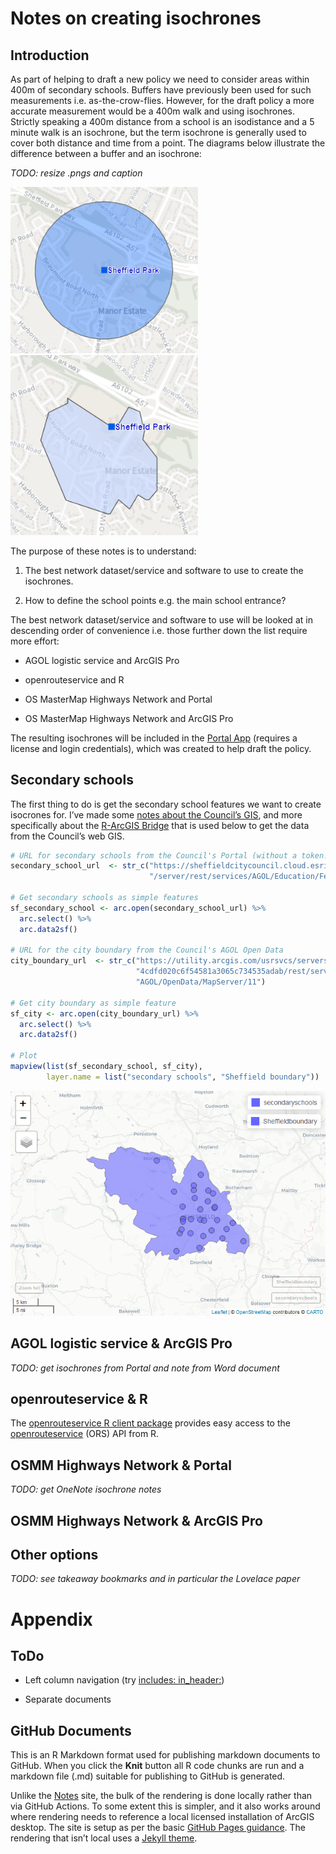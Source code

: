 Notes on creating isochrones
================

## Introduction

As part of helping to draft a new policy we need to consider areas
within 400m of secondary schools. Buffers have previously been used for
such measurements i.e. as-the-crow-flies. However, for the draft policy
a more accurate measurement would be a 400m walk and using isochrones.
Strictly speaking a 400m distance from a school is an isodistance and a
5 minute walk is an isochrone, but the term isochrone is generally used
to cover both distance and time from a point. The diagrams below
illustrate the difference between a buffer and an isochrone:

*TODO: resize .pngs and caption*

<img src="Images/buffer.png" title="circle" alt="Buffer" width="300"/>

<img src="Images/isochrone.png" title="irregular polygon" alt="Isochrone" width="300"/>

The purpose of these notes is to understand:

1.  The best network dataset/service and software to use to create the
    isochrones.

2.  How to define the school points e.g. the main school entrance?

The best network dataset/service and software to use will be looked at
in descending order of convenience i.e. those further down the list
require more effort:

-   AGOL logistic service and ArcGIS Pro

-   openrouteservice and R

-   OS MasterMap Highways Network and Portal

-   OS MasterMap Highways Network and ArcGIS Pro

The resulting isochrones will be included in the [Portal
App](https://sheffieldcitycouncil.cloud.esriuk.com/portal/apps/View/index.html?appid=ba3cbfdb0c3642c6bfe48500b11473e9)
(requires a license and login credentials), which was created to help
draft the policy.

## Secondary schools

The first thing to do is get the secondary school features we want to
create isocrones for. I’ve made some [notes about the Council’s
GIS](https://scc-pi.github.io/notes/gis.html#gis), and more specifically
about the [R-ArcGIS
Bridge](https://scc-pi.github.io/notes/gis.html#r-arcgis-bridge) that is
used below to get the data from the Council’s web GIS.

``` r
# URL for secondary schools from the Council's Portal (without a token!)
secondary_school_url  <- str_c("https://sheffieldcitycouncil.cloud.esriuk.com",
                               "/server/rest/services/AGOL/Education/FeatureServer/3")

# Get secondary schools as simple features
sf_secondary_school <- arc.open(secondary_school_url) %>% 
  arc.select() %>% 
  arc.data2sf()

# URL for the city boundary from the Council's AGOL Open Data
city_boundary_url  <- str_c("https://utility.arcgis.com/usrsvcs/servers/",
                            "4cdfd020c6f54581a3065c734535adab/rest/services/",
                            "AGOL/OpenData/MapServer/11")

# Get city boundary as simple feature
sf_city <- arc.open(city_boundary_url) %>% 
  arc.select() %>% 
  arc.data2sf()

# Plot
mapview(list(sf_secondary_school, sf_city), 
        layer.name = list("secondary schools", "Sheffield boundary"))
```

![](index_files/figure-gfm/school-features-1.png)<!-- -->

## AGOL logistic service & ArcGIS Pro

*TODO: get isochrones from Portal and note from Word document*

## openrouteservice & R

The [openrouteservice R client
package](https://giscience.github.io/openrouteservice-r/index.html)
provides easy access to the
[openrouteservice](https://openrouteservice.org/) (ORS) API from R.

## OSMM Highways Network & Portal

*TODO: get OneNote isochrone notes*

## OSMM Highways Network & ArcGIS Pro

## Other options

*TODO: see takeaway bookmarks and in particular the Lovelace paper*

# Appendix

## ToDo

-   Left column navigation (try [includes:
    in\_header:](https://rmarkdown.rstudio.com/github_document_format.html#Figure_Options))

-   Separate documents

## GitHub Documents

This is an R Markdown format used for publishing markdown documents to
GitHub. When you click the **Knit** button all R code chunks are run and
a markdown file (.md) suitable for publishing to GitHub is generated.

Unlike the [Notes](https://scc-pi.github.io/notes/) site, the bulk of
the rendering is done locally rather than via GitHub Actions. To some
extent this is simpler, and it also works around where rendering needs
to reference a local licensed installation of ArcGIS desktop. The site
is setup as per the basic [GitHub Pages
guidance](https://guides.github.com/features/pages). The rendering that
isn’t local uses a [Jekyll
theme](https://docs.github.com/en/pages/setting-up-a-github-pages-site-with-jekyll/adding-a-theme-to-your-github-pages-site-using-jekyll).

